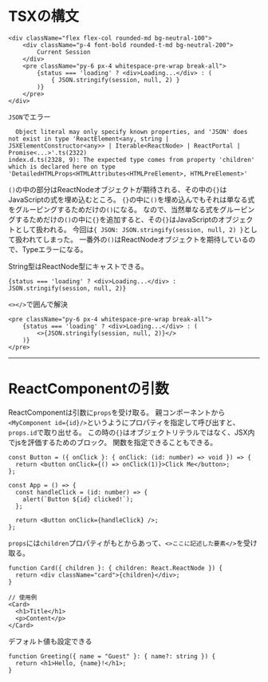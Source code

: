 # TSXの構文
```tsx
<div className="flex flex-col rounded-md bg-neutral-100">
	<div className="p-4 font-bold rounded-t-md bg-neutral-200">
		Current Session
	</div>
	<pre className="py-6 px-4 whitespace-pre-wrap break-all">
		{status === 'loading' ? <div>Loading...</div> : (
			{ JSON.stringify(session, null, 2) }
		)}
	</pre>
</div>
```
`JSON`でエラー
```Type 'Element | { JSON: JSON; "": any; }' is not assignable to type 'ReactNode'.
  Object literal may only specify known properties, and 'JSON' does not exist in type 'ReactElement<any, string | JSXElementConstructor<any>> | Iterable<ReactNode> | ReactPortal | Promise<...>'.ts(2322)
index.d.ts(2328, 9): The expected type comes from property 'children' which is declared here on type 'DetailedHTMLProps<HTMLAttributes<HTMLPreElement>, HTMLPreElement>'
```
`()`の中の部分はReactNodeオブジェクトが期待される、その中の`{}`はJavaScriptの式を埋め込むところ。
`{}`の中に`()`を埋め込んでもそれは単なる式をグルーピングするためだけの`()`になる。
なので、当然単なる式をグルーピングするためだけの`()`の中に`{}`を追加すると、その`{}`はJavaScriptのオブジェクトとして扱われる。
今回は`{ JSON: JSON.stringify(session, null, 2) }`として扱われてしまった。
一番外の`()`はReactNodeオブジェクトを期待しているので、Typeエラーになる。

String型はReactNode型にキャストできる。
```tsx
{status === 'loading' ? <div>Loading...</div> : JSON.stringify(session, null, 2)}

```

`<></>`で囲んで解決
```tsx
<pre className="py-6 px-4 whitespace-pre-wrap break-all">
	{status === 'loading' ? <div>Loading...</div> : (
		<>{JSON.stringify(session, null, 2)}</>
	)}
</pre>
```
---

# ReactComponentの引数
ReactComponentは引数に`props`を受け取る。
親コンポーネントから`<MyComponent id={id}/>`というようにプロパティを指定して呼び出すと、`props.id`で取り出せる。
この時の`{}`はオブジェクトリテラルではなく、JSX内でjsを評価するためのブロック。
関数を指定できることもできる。
```tsx
const Button = ({ onClick }: { onClick: (id: number) => void }) => {
  return <button onClick={() => onClick(1)}>Click Me</button>;
};

const App = () => {
  const handleClick = (id: number) => {
    alert(`Button ${id} clicked!`);
  };

  return <Button onClick={handleClick} />;
};
```
`props`には`children`プロパティがもとからあって、`<>ここに記述した要素</>`を受け取る。
```tsx
function Card({ children }: { children: React.ReactNode }) {
  return <div className="card">{children}</div>;
}

// 使用例
<Card>
  <h1>Title</h1>
  <p>Content</p>
</Card>
```
デフォルト値も設定できる
```tsx
function Greeting({ name = "Guest" }: { name?: string }) {
  return <h1>Hello, {name}!</h1>;
}
```
